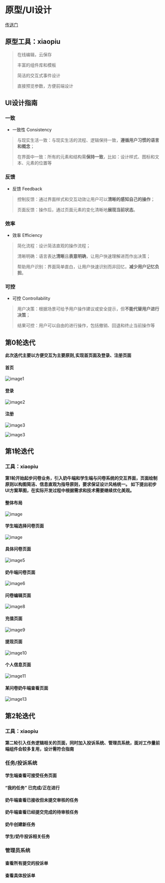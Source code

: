 

# 原型/UI设计

[传送门](https://www.xiaopiu.com/project?proid=5cc14ff16967a47ec7cab842)

## 原型工具：xiaopiu
 >在线编辑，云保存
 >
 >丰富的组件库和模板
 >
 >简洁的交互式事件设计
 >
 >直接预览参数，方便前端设计
 
## UI设计指南
  
  ### 一致
* 一致性 Consistency
> 与现实生活一致：与现实生活的流程、逻辑保持一致，**遵循用户习惯的语言和概念**；
>
> 在界面中一致：所有的元素和结构需**保持一致**，比如：设计样式、图标和文本、元素的位置等

  ### 反馈
* 反馈 Feedback
>控制反馈：通过界面样式和交互动效让用户可以**清晰的感知自己的操作**；
>
>页面反馈：操作后，通过页面元素的变化清晰地**展现当前状态**。

  ### 效率
* 效率 Efficiency
>简化流程：设计简洁直观的操作流程；
>
>清晰明确：语言表达**清晰**且**表意明确**，让用户快速理解进而作出决策；
>
>帮助用户识别：界面简单直白，让用户快速识别而非回忆，**减少用户记忆负担**。

  ### 可控
* 可控 Controllability
> 用户决策：根据场景可给予用户操作建议或安全提示，但**不能代替用户进行决策**；
>
> 结果可控：用户可以自由的进行操作，包括撤销、回退和终止当前操作等


## 第0轮迭代

**此次迭代主要以方便交互为主要原则,实现首页面及登录、注册页面**



#### 首页

![image1](image1.png)
     


#### 登录

![image2](image2.png)
     
    
    
    
#### 注册   

![image3](image3.png)

![image3](image3-1.png)

## 第1轮迭代
### 工具：xiaopiu

**第1轮开始起步问卷业务，引入奶牛端和学生端与问卷系统的交互界面，页面绘制原则以构图简洁、信息直观为指导原则，要求保证设计风格统一。
如下提出初步UI方案草图，在实际开发过程中根据需求和技术需要继续优化美观。**

#### 整体布局

![image](image14.png)

#### 学生端选择问卷页面

![image](image16.png)


#### 具体问卷页面

![image5](image17.png)

#### 奶牛端问卷页面

![image6](image17.png)


#### 问卷编辑页面

![image8](image18.png)

#### 充值页面

![image9](image8.png)

#### 提现页面

![image10](image9.png)

#### 个人信息页面

![image11](image11.png)


#### 某问卷奶牛端查看页面

![image13](image20.png)

## 第2轮迭代
### 工具：xiaopiu

**第二轮引入任务逻辑相关的页面，同时加入投诉系统、管理员系统，面对工作量前端组件会较多复用，设计需符合指南**

### 任务/投诉系统
#### 学生端查看可接受任务页面

#### “我的任务” 已完成/正在进行

#### 奶牛端查看已接收但未提交审核的任务

#### 奶牛端查看已经提交完成的待审核任务

#### 奶牛创建新任务

#### 学生/奶牛投诉相关任务

### 管理员系统
#### 查看所有提交的投诉单

#### 查看具体投诉单






 

